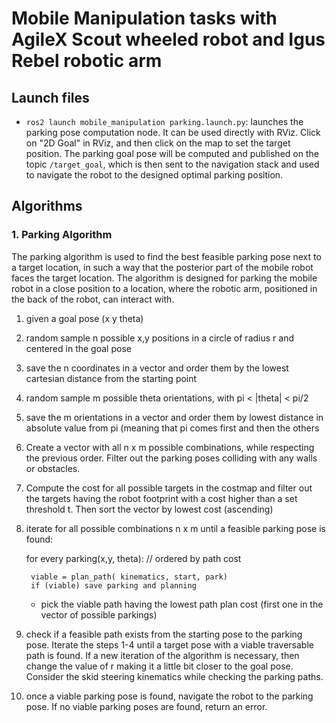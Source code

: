 # Mobile Manipulation tasks with AgileX Scout wheeled robot and Igus Rebel robotic arm


## Launch files

- `ros2 launch mobile_manipulation parking.launch.py`: launches the parking pose computation node. It can be used directly with RViz. Click on "2D Goal" in RViz, and then click on the map to set the target position. The parking goal pose will be computed and published on the topic `/target_goal`, which is then sent to the navigation stack and used to navigate the robot to the designed optimal parking position.

## Algorithms

### 1. Parking Algorithm

The parking algorithm is used to find the best feasible parking pose next to a target location, in such a way that the posterior part of the mobile robot
faces the target location. The algorithm is designed for parking the mobile robot in a close position to a location, where the robotic arm,
positioned in the back of the robot, can interact with.

1. given a goal pose (x y theta)
2. random sample n possible x,y positions in a circle of radius r and centered in the goal pose
3. save the n coordinates in a vector and order them by the lowest cartesian distance from the starting point
4. random sample m possible theta orientations, with pi < |theta| < pi/2
5. save the m orientations in a vector and order them by lowest distance in absolute value from pi (meaning that pi comes first and then the others
6. Create a vector with all n x m possible combinations, while respecting the previous order. Filter out the parking poses colliding with any walls or obstacles.
7. Compute the cost for all possible targets in the costmap and filter out the targets having the robot footprint with a cost higher than a set threshold t. Then sort the vector by lowest cost (ascending)
8. iterate for all possible combinations n x m until a feasible parking pose is found:

    for every parking(x,y, theta): // ordered by path cost

        viable = plan_path( kinematics, start, park)
        if (viable) save parking and planning

    - pick the viable path having the lowest path plan cost (first one in the vector of possible parkings)

9. check if a feasible path exists from the starting pose to the parking pose. Iterate the steps 1-4 until a target pose with a viable traversable path is found. If a new iteration of the algorithm is necessary, then change the value of r making it a little bit closer to the goal pose. Consider the skid steering kinematics while checking the parking paths.
10. once a viable parking pose is found, navigate the robot to the parking pose. If no viable parking poses are found, return an error.


